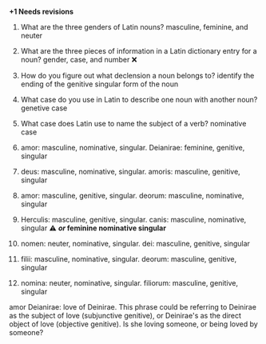 **+1 Needs revisions**

1. What are the three genders of Latin nouns? masculine, feminine, and neuter
2. What are the three pieces of information in a Latin dictionary entry for a noun? gender, case, and number ❌
3. How do you figure out what declension a noun belongs to? identify the ending of the genitive singular form of the noun
4. What case do you use in Latin to describe one noun with another noun? genetive case
5. What case does Latin use to name the subject of a verb? nominative case

1. amor: masculine, nominative, singular. Deianirae: feminine, genitive, singular
2. deus: masculine, nominative, singular. amoris: masculine, genitive, singular 
3. amor: masculine, genitive, singular. deorum: masculine, nominative, singular
4. Herculis: masculine, genitive, singular. canis: masculine, nominative, singular ⚠️ ***or* feminine nominative singular**
5. nomen: neuter, nominative, singular. dei: masculine, genitive, singular 
6. filii: masculine, nominative, singular. deorum: masculine, genitive, singular
7. nomina: neuter, nominative, singular. filiorum: masculine, genitive, singular

amor Deianirae: love of Deinirae.
This phrase could be referring to Deinirae as the subject of love (subjunctive genitive), or Deinirae's as the direct object of love (objective genitive).
Is she loving someone, or being loved by someone?
